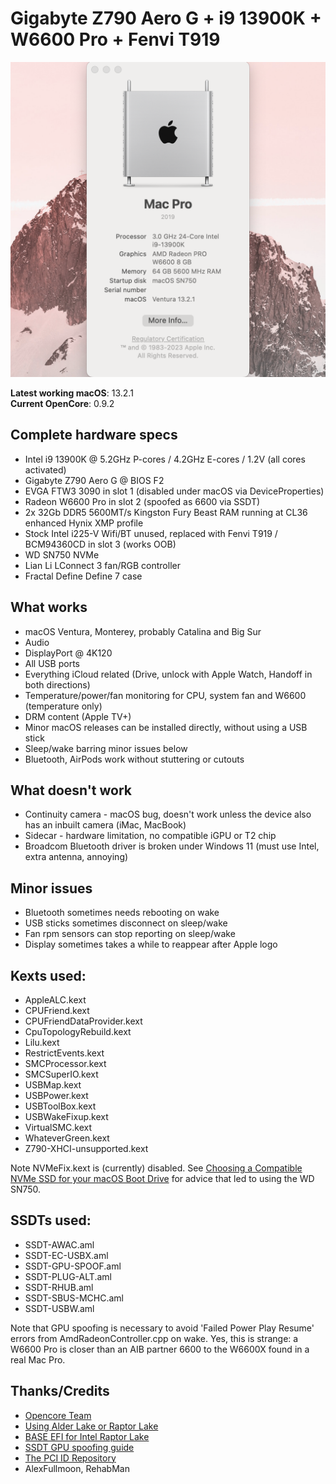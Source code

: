# Gigabyte Z790 Aero G + i9 13900K + W6600 Pro + Fenvi T919

![about-this-mac](https://raw.githubusercontent.com/kilinrax/gigabyte-z790-aero-g-efi/main/about-this-mac.png)

**Latest working macOS**: 13.2.1
<br>
**Current OpenCore**: 0.9.2

## Complete hardware specs
- Intel i9 13900K @ 5.2GHz P-cores / 4.2GHz E-cores / 1.2V (all cores activated)
- Gigabyte Z790 Aero G @ BIOS F2
- EVGA FTW3 3090 in slot 1 (disabled under macOS via DeviceProperties)
- Radeon W6600 Pro in slot 2 (spoofed as 6600 via SSDT)
- 2x 32Gb DDR5 5600MT/s Kingston Fury Beast RAM running at CL36 enhanced Hynix XMP profile
- Stock Intel i225-V Wifi/BT unused, replaced with Fenvi T919 / BCM94360CD in slot 3 (works OOB)
- WD SN750 NVMe
- Lian Li LConnect 3 fan/RGB controller
- Fractal Define Define 7 case

## What works
- macOS Ventura, Monterey, probably Catalina and Big Sur
- Audio
- DisplayPort @ 4K120
- All USB ports
- Everything iCloud related (Drive, unlock with Apple Watch, Handoff in both directions)
- Temperature/power/fan monitoring for CPU, system fan and W6600 (temperature only)
- DRM content (Apple TV+)
- Minor macOS releases can be installed directly, without using a USB stick
- Sleep/wake barring minor issues below
- Bluetooth, AirPods work without stuttering or cutouts

## What doesn't work
- Continuity camera - macOS bug, doesn't work unless the device also has an inbuilt camera (iMac, MacBook)
- Sidecar - hardware limitation, no compatible iGPU or T2 chip
- Broadcom Bluetooth driver is broken under Windows 11 (must use Intel, extra antenna, annoying)

## Minor issues
- Bluetooth sometimes needs rebooting on wake
- USB sticks sometimes disconnect on sleep/wake
- Fan rpm sensors can stop reporting on sleep/wake
- Display sometimes takes a while to reappear after Apple logo

## Kexts used:
- AppleALC.kext
- CPUFriend.kext
- CPUFriendDataProvider.kext
- CpuTopologyRebuild.kext
- Lilu.kext
- RestrictEvents.kext
- SMCProcessor.kext
- SMCSuperIO.kext
- USBMap.kext
- USBPower.kext
- USBToolBox.kext
- USBWakeFixup.kext
- VirtualSMC.kext
- WhateverGreen.kext
- Z790-XHCI-unsupported.kext

Note NVMeFix.kext is (currently) disabled.  See [Choosing a Compatible NVMe SSD for your macOS Boot Drive](https://www.tonymacx86.com/threads/choosing-a-compatible-nvme-ssd-for-your-macos-boot-drive.323479/) for advice that led to using the WD SN750.

## SSDTs used:
- SSDT-AWAC.aml
- SSDT-EC-USBX.aml
- SSDT-GPU-SPOOF.aml
- SSDT-PLUG-ALT.aml
- SSDT-RHUB.aml
- SSDT-SBUS-MCHC.aml
- SSDT-USBW.aml

Note that GPU spoofing is necessary to avoid 'Failed Power Play Resume' errors from AmdRadeonController.cpp on wake.  Yes, this is strange: a W6600 Pro is closer than an AIB partner 6600 to the W6600X found in a real Mac Pro.

## Thanks/Credits
- [Opencore Team](https://dortania.github.io/getting-started/)
- [Using Alder Lake or Raptor Lake](https://chriswayg.gitbook.io/opencore-visual-beginners-guide/advanced-topics/using-alder-lake)
- [BASE EFI for Intel Raptor Lake](https://github.com/luchina-gabriel/BASE-EFI-INTEL-DESKTOP-13THGEN-RAPTOR-LAKE)
- [SSDT GPU spoofing guide](https://elitemacx86.com/threads/how-to-spoof-graphics-on-macos-intel-amd-nvidia.1008/)
- [The PCI ID Repository](https://pci-ids.ucw.cz/read/PC/1002)
- AlexFullmoon, RehabMan
